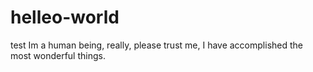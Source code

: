 # helleo-world
test
Im a human being, really, please trust me, I have accomplished the most wonderful things.
